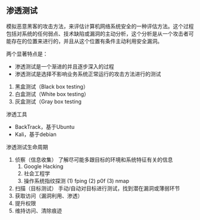 
## 渗透测试
模拟恶意黑客的攻击方法，来评估计算机网络系统安全的一种评估方法。这个过程包括对系统的任何弱点、技术缺陷或漏洞的主动分析，这个分析是从一个攻击者可能存在的位置来进行的，并且从这个位置有条件主动利用安全漏洞。

两个显著特点是： 
- 渗透测试是一个渐进的并且逐步深入的过程
- 渗透测试是选择不影响业务系统正常运行的攻击方法进行的测试

1. 黑盒测试（Black box testing） 
2. 白盒测试（White box testing） 
3. 灰盒测试（Gray box testing

渗透工具
- BackTrack，基于Ubuntu
- Kali，基于debian

渗透测试生命周期
1. 侦察（信息收集） 
	了解尽可能多跟目标的环境和系统特征有关的信息
	1. Google Hacking
	2. 社会工程学
	3. 操作系统指纹探测
		(1) fping   (2) p0f   (3) nmap
3. 扫描（目标测试） 手动/自动对目标进行测试，找到潜在漏洞或薄弱环节
4. 获取访问（漏洞利用、渗透） 
5. 提升权限 
6. 维持访问、清除痕迹